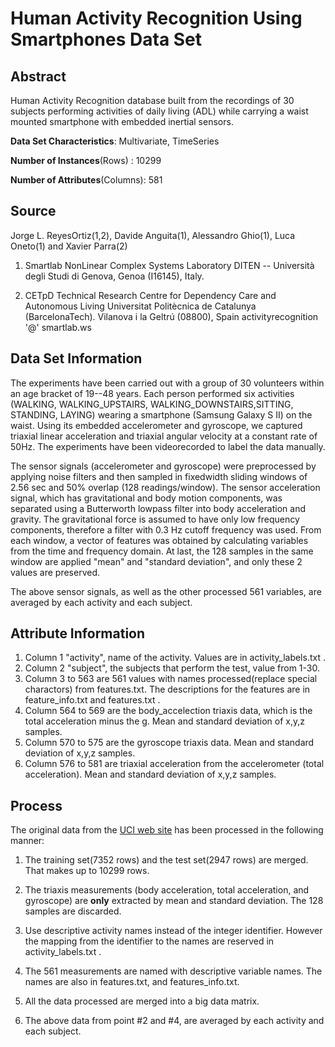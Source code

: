 
# Human Activity Recognition Using Smartphones Data Set
## Abstract
Human Activity Recognition database built from the recordings of 30 subjects performing activities
of daily living (ADL) while carrying a waist mounted smartphone with embedded inertial sensors.

__Data Set Characteristics__: Multivariate, TimeSeries

__Number of Instances__(Rows) : 10299
 
__Number of Attributes__(Columns): 581 

## Source
Jorge L. ReyesOrtiz(1,2), Davide Anguita(1), Alessandro Ghio(1), Luca Oneto(1) and Xavier Parra(2)

1. Smartlab NonLinear Complex Systems Laboratory
DITEN -- Università degli Studi di Genova, Genoa (I16145), Italy.

2. CETpD Technical Research Centre for Dependency Care and Autonomous Living
Universitat Politècnica de Catalunya (BarcelonaTech). Vilanova i la Geltrú (08800), Spain
activityrecognition '@' smartlab.ws


## Data Set Information
The experiments have been carried out with a group of 30 volunteers within an age bracket of 19--48 years.
Each person performed six activities (WALKING, WALKING_UPSTAIRS, WALKING_DOWNSTAIRS,SITTING, STANDING, LAYING) wearing a smartphone (Samsung Galaxy S II) on the waist. Using its embedded accelerometer and gyroscope, we captured triaxial
linear acceleration and triaxial angular velocity at a constant rate of 50Hz. The experiments have been videorecorded
to label the data manually.

The sensor signals (accelerometer and gyroscope) were preprocessed by applying noise filters and then sampled in fixedwidth
sliding windows of 2.56 sec and 50% overlap (128 readings/window). The sensor acceleration signal, which has gravitational and body motion components, was separated using a Butterworth lowpass filter into body acceleration and gravity. The gravitational force is assumed to have only low frequency components, therefore a filter with 0.3 Hz cutoff frequency was used. From each window, a vector of features was obtained by calculating variables from the time and frequency domain. At last, the 128 samples in the same window are applied "mean" and "standard deviation", and only these 2 values are preserved.

The above sensor signals, as well as the other processed 561 variables, are averaged by each activity and each subject. 

## Attribute Information
1. Column 1 "activity", name of the activity. Values are in activity_labels.txt .
2. Column 2 "subject",  the subjects that perform the test, value from 1-30.
3. Column 3 to 563 are 561 values with names processed(replace special charactors) from features.txt. The descriptions for the features are in feature_info.txt and features.txt . 
4. Column 564 to 569 are the body_accelection triaxis data, which is the total acceleration minus the g. Mean and standard deviation of x,y,z samples. 
5. Column 570 to 575 are the gyroscope triaxis data. Mean and standard deviation of x,y,z samples. 
5. Column 576 to 581 are triaxial acceleration from the accelerometer (total acceleration). Mean and standard deviation of x,y,z samples. 
 

## Process
The original data from the [UCI web site](http://archive.ics.uci.edu/ml/datasets/Human+Activity+Recognition+Using+Smartphones) has been processed in the following manner: 

1. The training set(7352 rows) and the test set(2947 rows) are merged. That makes up to 10299 rows. 

2. The triaxis measurements (body acceleration, total acceleration, and gyroscope) are __only__ extracted by mean and standard deviation. The 128 samples are discarded. 

3. Use descriptive activity names instead of the integer identifier. However the mapping from the identifier to the names are reserved in activity_labels.txt . 

4. The 561 measurements are named with descriptive variable names. The names are also in features.txt, and features_info.txt. 

5. All the data processed are merged into a big data matrix. 

6. The above data from point #2 and #4, are averaged by each activity and each subject. 





